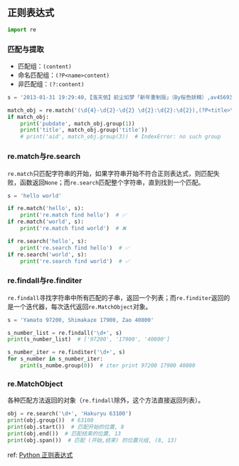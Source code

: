 ## 正则表达式

```python
import re
```

### 匹配与提取

- 匹配组：`(content)`
- 命名匹配组：`(?P<name>content)`
- 非匹配组：`(?:content)`

```python
s = '2013-01-31 19:29:40,【洛天依】前尘如梦「新年重制版」（By桜色妖精）,av456930'

match_obj = re.match('(\d{4}-\d{2}-\d{2} \d{2}:\d{2}:\d{2}),(?P<title>\S+),av(?:\d+)', s)
if match_obj:
    print('pubdate', match_obj.group(1))
    print('title', match_obj.group('title'))
    # print('aid', match_obj.group(3))  # IndexError: no such group
```

### re.match与re.search

`re.match`只匹配字符串的开始，如果字符串开始不符合正则表达式，则匹配失败，函数返回`None`；而`re.search`匹配整个字符串，直到找到一个匹配。

```python
s = 'hello world'

if re.match('hello', s):
    print('re.match find hello')  # ✅
if re.match('world', s):
    print('re.match find world')  # ❌

if re.search('hello', s):
    print('re.search find hello')  # ✅
if re.search('world', s):
    print('re.search find world')  # ✅
```

### re.findall与re.finditer

`re.findall`寻找字符串中所有匹配的子串，返回一个列表；而`re.finditer`返回的是一个迭代器，每次迭代返回`re.MatchObject`对象。

```python
s = 'Yamato 97200, Shimakaze 17900, Zao 40800'

s_number_list = re.findall('\d+', s)
print(s_number_list)  # ['97200', '17900', '40800']

s_number_iter = re.finditer('\d+', s)
for s_number in s_number_iter:
    print(s_numbe.group(0))  # iter print 97200 17900 40800
```

### re.MatchObject

各种匹配方法返回的对象（`re.findall`除外，这个方法直接返回列表）。

```python
obj = re.search('\d+', 'Hakuryu 63100')
print(obj.group())  # 63100
print(obj.start())  # 匹配开始的位置, 8
print(obj.end())  # 匹配结束的位置, 13
print(obj.span())  # 匹配 (开始,结束) 的位置元组, (8, 13)
```

ref: [Python 正则表达式](https://www.runoob.com/python/python-reg-expressions.html)
